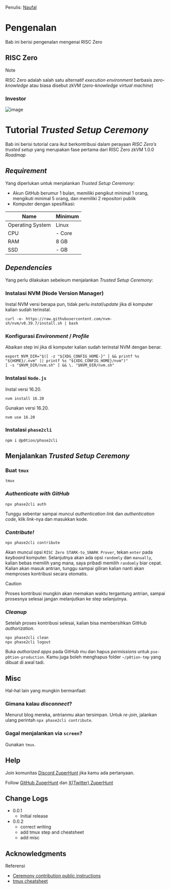 Penulis: [Naufal](https://twitter.com/0xfal)

# Pengenalan
Bab ini berisi pengenalan mengenai RISC Zero

## RISC Zero
> [!NOTE]
> RISC Zero adalah salah satu alternatif _execution environment_ berbasis _zero-knowledge_ atau biasa disebut zkVM (_zero-knowledge virtual machine_)

### Investor
![image](https://github.com/ZuperHunt/RISC-Zero-Trusted-Setup-Ceremony/assets/80172679/d5b6380a-ba87-45f6-b677-6cc8fa2bf737)


# Tutorial _Trusted Setup Ceremony_
Bab ini berisi tutorial cara ikut berkontribusi dalam perayaan _RISC Zero’s trusted setup_ yang merupakan fase pertama dari RISC Zero zkVM 1.0.0 _Roadmap_

## _Requirement_
Yang diperlukan untuk menjalankan _Trusted Setup Ceremony_:
- Akun GitHub berumur 1 bulan, memiliki pengikut minimal 1 orang, mengikuti minimal 5 orang, dan memiliki 2 repositori publik
- Komputer dengan spesifikasi:

| Name | Minimum |
| ------------- | ------------- |
| Operating System  | Linux  |
| CPU  | - Core  |
| RAM  | 8 GB  |
| SSD  | - GB  |
  
## _Dependencies_
Yang perlu dilakukan sebeleum menjalankan _Trusted Setup Ceremony_:

### Instalasi NVM (Node Version Manager)
Instal NVM versi berapa pun, tidak perlu _instal_/_update_ jika di komputer kalian sudah terinstal.
```
curl -o- https://raw.githubusercontent.com/nvm-sh/nvm/v0.39.7/install.sh | bash
```

### Konfigurasi _Environment_ / _Profile_
Abaikan step ini jika di komputer kalian sudah terinstal NVM dengan benar.
```
export NVM_DIR="$([ -z "${XDG_CONFIG_HOME-}" ] && printf %s "${HOME}/.nvm" || printf %s "${XDG_CONFIG_HOME}/nvm")"
[ -s "$NVM_DIR/nvm.sh" ] && \. "$NVM_DIR/nvm.sh"
```

### Instalasi `Node.js`
Instal versi 16.20.
```
nvm install 16.20
```
Gunakan versi 16.20.
```
nvm use 16.20
```

### Instalasi `phase2cli`
```
npm i @p0tion/phase2cli
```

## Menjalankan _Trusted Setup Ceremony_

### Buat `tmux`
```
tmux
```

### _Authenticate with GitHub_
```
npx phase2cli auth
```
Tunggu sebentar sampai muncul _authentication link_ dan _authentication code_, klik _link_-nya dan masukkan kode.

### _Contribute!_
```
npx phase2cli contribute
```
Akan muncul opsi `RISC Zero STARK-to_SNARK Prover`, tekan `enter` pada _keyboard_ komputer. Selanjutnya akan ada opsi `randomly` dan `manually`, kalian bebas memilih yang mana, saya pribadi memilih `randomly` biar cepat.
Kalian akan masuk antrian, tunggu sampai giliran kalian nanti akan memproses kontribusi secara otomatis.

> [!CAUTION]
> Proses kontribusi mungkin akan memakan waktu tergantung antrian, sampai prosesnya selesai jangan melanjutkan ke step selanjutnya.

### _Cleanup_
Setelah proses kontribusi selesai, kalian bisa membersihkan GitHub _authorization_.
```
npx phase2cli clean
npx phase2cli logout
```
Buka _authorized apps_ pada GitHub mu dan hapus _permissions_ untuk `pse-p0tion-production`. Kamu juga boleh menghapus folder `~/p0tion-tmp` yang dibuat di awal tadi.

## Misc
Hal-hal lain yang mungkin bermanfaat:

### Gimana kalau _disconnect_?
Menurut blog mereka, antrianmu akan tersimpan. Untuk _re-join_, jalankan ulang perintah `npx phase2cli contribute`.

### Gagal menjalankan via `screen`?
Gunakan `tmux`.

## Help

Join komunitas [Discord ZuperHunt](https://t.co/n7TeWVlA48) jika kamu ada pertanyaan.

Follow [GitHub ZuperHunt](https://github.com/ZuperHunt) dan [X(Twitter) ZuperHunt](https://twitter.com/ZuperHunt)

## Change Logs

* 0.0.1
  * Initial release
* 0.0.2
  * correct writing
  * add tmux step and cheatsheet
  * add misc

## Acknowledgments

Referensi
* [Ceremony contribution public instructions](https://www.risczero.com/blog/ceremony-contribution-public-instructions)
* [tmux cheatsheet](https://quickref.me/tmux.html)
